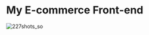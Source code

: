 # My E-commerce Front-end

![227shots_so](https://github.com/user-attachments/assets/e25ed0c8-ecb3-45d9-a453-163219b1b833)

